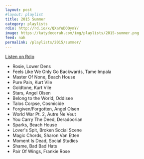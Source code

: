 ```yaml
---
layout: post
#layout: playlist
title: 2015 Summer
category: playlists
rdio: http://rd.io/x/QXaYuDOOymY/
image: https://katydecorah.com/img/playlists/2015-summer.png
feed: nah
permalink: /playlists/2015/summer/
---
```


[Listen on Rdio](http://rd.io/x/QXaYuDOOymY/)

* Rosie, Lower Dens
* Feels Like We Only Go Backwards, Tame Impala
* Master Of None, Beach House
* Pure Pain, Kurt Vile
* Goldtone, Kurt Vile
* Stars, Angel Olsen
* Belong to the World, Oddisee
* Talos Corpse, Cosmicide
* Forgiven/Forgotten, Angel Olsen
* World War Pt. 2, Autre Ne Veut
* You Carry The Deed, Deradoorian
* Sparks, Beach House
* Lover's Spit, Broken Social Scene
* Magic Chords, Sharon Van Etten
* Moment Is Dead, Social Studies
* Shame, Bad Bad Hats
* Pair Of Wings, Frankie Rose